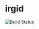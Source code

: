 irgid
=====

[![Build Status](https://travis-ci.org/SevenLines/django-irgid.svg?branch=dev)](https://travis-ci.org/SevenLines/django-irgid)